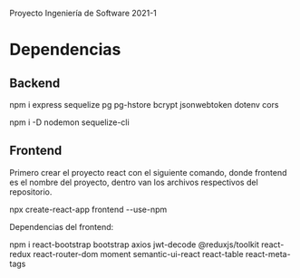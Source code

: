 Proyecto Ingeniería de Software 2021-1

# Dependencias

## Backend

npm i express sequelize pg pg-hstore bcrypt jsonwebtoken dotenv cors

npm i -D nodemon sequelize-cli

## Frontend

Primero crear el proyecto react con el siguiente comando, donde frontend es el nombre del proyecto, dentro van los archivos respectivos del repositorio.

npx create-react-app frontend --use-npm

Dependencias del frontend:

npm i react-bootstrap bootstrap axios jwt-decode @reduxjs/toolkit react-redux react-router-dom moment semantic-ui-react react-table react-meta-tags
